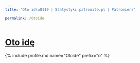 ```yaml
---
title: "Oto id\u0119 | Statystyki patronite.pl | Patromierz"

permalink: /Otoide
---
```


# [Oto idę](https://patronite.pl/Otoide)

{% include profile.md name="Otoide" prefix="o" %}
